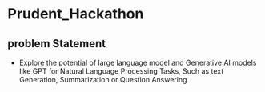 # Prudent_Hackathon
## problem Statement
 - Explore the potential of large language model and Generative AI models like GPT for Natural Language Processing Tasks, Such as text Generation, Summarization or Question Answering
